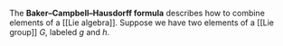 The **Baker–Campbell–Hausdorff formula** describes how to combine elements of a [[Lie algebra]]. Suppose we have two elements of a [[Lie group]] $G$, labeled $g$ and $h$.